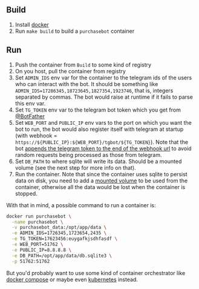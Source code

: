 ## Build

1. Install [docker](https://docs.docker.com/install/)
2. Run `make build` to build a `purchasebot` container

## Run

1. Push the container from `Build` to some kind of registry
2. On you host, pull the container from registry
3. Set `ADMIN_IDS` env var for the container to the telegram ids of the users who can interact with the bot. It should be something like `ADMIN_IDS=17286345,18723645,1827354,1923746`, that is, integers separated by commas. The bot would raise at runtime if it fails to parse this env var.
4. Set `TG_TOKEN` env var to the telegram bot token which you get from [@BotFather](https://t.me/BotFather)
5. Set `WEB_PORT` and `PUBLIC_IP` env vars to the port on which you want the bot to run, the bot would also register itself with telegram at startup (with webhook = `https://${PUBLIC_IP}:${WEB_PORT}/tgbot/${TG_TOKEN}`). Note that the bot [appends the telegram token to the end of the webhook url](https://core.telegram.org/bots/faq#how-can-i-make-sure-that-webhook-requests-are-coming-from-telegr) to avoid random requests being processed as those from telegram.
5. Set `DB_PATH` to where sqlite will write its data. Should be a mounted volume (see the next step for more info on that).
6. Run the container. Note that since the container uses sqlite to persist data on disk, you need to add a [mounted volume](https://docs.docker.com/storage/volumes/) to be used from the container, otherwise all the data would be lost when the container is stopped.

With that in mind, a possible command to run a container is:

```sh
docker run purchasebot \
  -name purchasebot \
  -v purchasebot_data:/opt/app/data \
  -e ADMIN_IDS=1726345,1723654,2435 \
  -e TG_TOKEN=17623456:euygafkjsdhfasdf \
  -e WEB_PORT=51762 \
  -e PUBLIC_IP=8.8.8.8 \
  -e DB_PATH=/opt/app/data/db.sqlite3 \
  -p 51762:51762
```

But you'd probably want to use some kind of container orchestrator like [docker compose](https://docs.docker.com/compose/) or maybe even [kubernetes](https://kubernetes.io/) instead.
